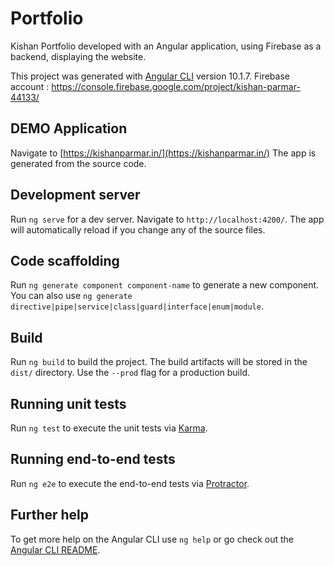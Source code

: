 # Portfolio

Kishan Portfolio developed with an Angular application, using Firebase as a backend, displaying the website.

This project was generated with [Angular CLI](https://github.com/angular/angular-cli) version 10.1.7.
Firebase account : https://console.firebase.google.com/project/kishan-parmar-44133/

## DEMO Application

 Navigate to [https://kishanparmar.in/](https://kishanparmar.in/)  The app is generated from the source code.

## Development server

Run `ng serve` for a dev server. Navigate to `http://localhost:4200/`. The app will automatically reload if you change any of the source files.

## Code scaffolding

Run `ng generate component component-name` to generate a new component. You can also use `ng generate directive|pipe|service|class|guard|interface|enum|module`.

## Build

Run `ng build` to build the project. The build artifacts will be stored in the `dist/` directory. Use the `--prod` flag for a production build.

## Running unit tests

Run `ng test` to execute the unit tests via [Karma](https://karma-runner.github.io).

## Running end-to-end tests

Run `ng e2e` to execute the end-to-end tests via [Protractor](http://www.protractortest.org/).

## Further help

To get more help on the Angular CLI use `ng help` or go check out the [Angular CLI README](https://github.com/angular/angular-cli/blob/master/README.md).
